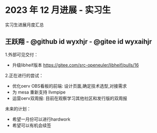 #  2023 年 12 月进展 - 实习生

实习生进展月度汇总

<!-- 格式：

## 姓名 - @github id - @gitee id
1. 外部可见交付：（指已合并PR，未合并pr需要询问mentor是否可以计算，并且在下个月不能计算）
  - [简介如修复xxx，升级xxx](链接)
2. 正在进行的尝试/未来的计划：

  -  -->
## 王跃翔 - @github id wyxhjr - @gitee id wyxaihjr
1.外部可见交付：

 - 升级libheif版本
 https://gitee.com/src-openeuler/libheif/pulls/16

2.正在进行的尝试：

 - 优化oerv OBS看板的前端: 设计页面,确定技术选型,对接需求
 - 为 mesa 重新支持 llvmpipe
 - 运营oerv双周报: 目前在观察学习其他社区和发行版的双周报

  未来的计划：

 - 希望一月份可以进行hardwork
 - 希望可以有机会续签
